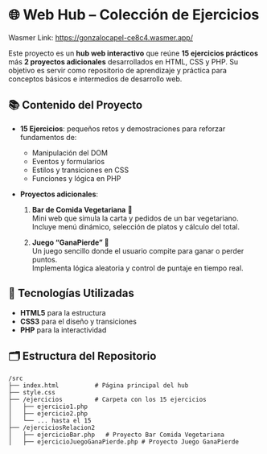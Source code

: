 # 🌐 Web Hub – Colección de Ejercicios

Wasmer Link: https://gonzalocapel-ce8c4.wasmer.app/

Este proyecto es un **hub web interactivo** que reúne **15 ejercicios prácticos** más **2 proyectos adicionales** desarrollados en HTML, CSS y PHP. Su objetivo es servir como repositorio de aprendizaje y práctica para conceptos básicos e intermedios de desarrollo web.

## 📚 Contenido del Proyecto

- **15 Ejercicios**: pequeños retos y demostraciones para reforzar fundamentos de:
  - Manipulación del DOM
  - Eventos y formularios
  - Estilos y transiciones en CSS
  - Funciones y lógica en PHP

- **Proyectos adicionales**:
  1. **Bar de Comida Vegetariana** 🥗  
     Mini web que simula la carta y pedidos de un bar vegetariano.  
     Incluye menú dinámico, selección de platos y cálculo del total.
     
  2. **Juego “GanaPierde” 🎲**  
     Un juego sencillo donde el usuario compite para ganar o perder puntos.  
     Implementa lógica aleatoria y control de puntaje en tiempo real.

## 🚀 Tecnologías Utilizadas

- **HTML5** para la estructura
- **CSS3** para el diseño y transiciones
- **PHP** para la interactividad
  
## 🗂️ Estructura del Repositorio

```plaintext
/src
├── index.html          # Página principal del hub
├── style.css
├── /ejercicios         # Carpeta con los 15 ejercicios
│   ├── ejercicio1.php
│   ├── ejercicio2.php
│   └── ... hasta el 15
├── /ejerciciosRelacion2
│   ├── ejercicioBar.php   # Proyecto Bar Comida Vegetariana
│   ├── ejercicioJuegoGanaPierde.php # Proyecto Juego GanaPierde



